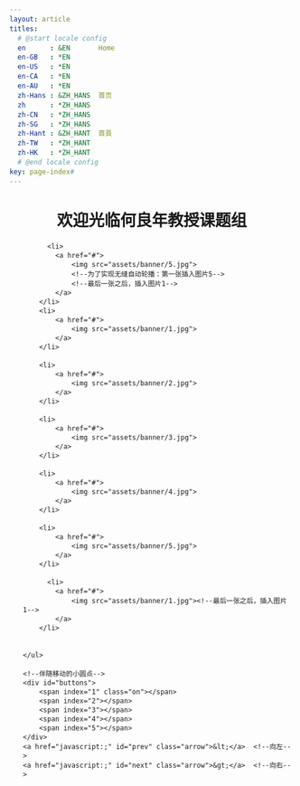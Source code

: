 ```yaml
---
layout: article
titles:
  # @start locale config
  en      : &EN       Home
  en-GB   : *EN
  en-US   : *EN
  en-CA   : *EN
  en-AU   : *EN
  zh-Hans : &ZH_HANS  首页
  zh      : *ZH_HANS
  zh-CN   : *ZH_HANS
  zh-SG   : *ZH_HANS
  zh-Hant : &ZH_HANT  首頁
  zh-TW   : *ZH_HANT
  zh-HK   : *ZH_HANT
  # @end locale config
key: page-index#
---
```

# <center>欢迎光临何良年教授课题组</center>
<!-- 图片轮播代码-->
<div id="container">
    <ul id="banner">

          <li>
            <a href="#">
                <img src="assets/banner/5.jpg">
                <!--为了实现无缝自动轮播：第一张插入图片5-->
                <!--最后一张之后，插入图片1-->
            </a>
        </li>
        <li>
            <a href="#">
                <img src="assets/banner/1.jpg">
            </a>
        </li>

        <li>
            <a href="#">
                <img src="assets/banner/2.jpg">
            </a>
        </li>

        <li>
            <a href="#">
                <img src="assets/banner/3.jpg">
            </a>
        </li>

        <li>
            <a href="#">
                <img src="assets/banner/4.jpg">
            </a>
        </li>

        <li>
            <a href="#">
                <img src="assets/banner/5.jpg">
            </a>
        </li>

          <li>
            <a href="#">
                <img src="assets/banner/1.jpg"><!--最后一张之后，插入图片1-->
            </a>
        </li>


    </ul>

    <!--伴随移动的小圆点-->
    <div id="buttons">
        <span index="1" class="on"></span>
        <span index="2"></span>
        <span index="3"></span>
        <span index="4"></span>
        <span index="5"></span>
    </div>
    <a href="javascript:;" id="prev" class="arrow">&lt;</a>  <!--向左-->
    <a href="javascript:;" id="next" class="arrow">&gt;</a>  <!--向右-->

</div>
    <!--图片轮播结束-->

<!-- 以下为Javascript代码 -->
<script>

    window.onload = function () {
        var container =  document.getElementById("container");
        var banner = document.getElementById("banner");
        var li = document.querySelectorAll("#banner li");
        var spanNode = document.querySelectorAll("#buttons span");
        var img = document.getElementsByTagName("img")[0];

        //前后按钮
        var prev = document.getElementById('prev');
        var next = document.getElementById('next');

        //索引
        var index = 1;

        var timer = 0;

        //给 container 设置宽，高，以及overflow:hidder
        container.style.width = img.offsetWidth + "px";
        container.style.height = img.offsetHeight + "px";
        container .style.overflow = "hidden";

        //给banner 设置宽高
        banner.style.height = img.offsetHeight + "px";
        banner.style.width = img.offsetWidth * li.length + "px";
        banner.style.left = "-600px";



        //轮播图

        function animate(offset) {
        banner.style.transition = "0.5s";
          banner.style.left = -parseInt(offset )* index + "px";
        }

        next.onclick = function () {
            //点击下一页：移动
             if(index == spanNode.length){
                index = 0;

            }
            index ++;
            console.log("索引index:"+index);

            animate(img.offsetWidth)
            showButton()

        }

        prev.onclick = function () {
              if(index == 1){
                index = li.length-1;

            }
            index--;
            animate(img.offsetWidth)
            showButton()

        }


    function showButton() {

        for (var i = 0; i< spanNode.length; i++){

            spanNode[i].className = '';

        }
        console.log("小圆点的index值："+index);
        spanNode[index-1].className = "on";

    }


    //自动轮播

        function play() {
            timer = setInterval(function () {
                banner.style.transition = "none";
            setTimeout(function () {

                 next.onclick();


            },200)
        },1500);
        }




    //当鼠标移动上去的时候:点击事件与轮播事件冲突

        container.onmouseover = function () {
            //清除定时器
            clearInterval(timer);
        }
        container.onmouseout = function () {
            play()
        }

    //鼠标点击对应小圆点：自动切换
        function ButtonImage() {
            for (var i = 0; i< spanNode.length; i++){
                spanNode[i].onclick = function () {
                    var myIndex = parseInt(this.getAttribute('index'));
                        index = myIndex;
                       animate(img.offsetWidth);
                        showButton();
                }
            }
        }
        ButtonImage()

    }
    </script>
